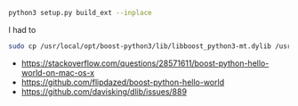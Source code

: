 ```bash
python3 setup.py build_ext --inplace
```
I had to
```bash
sudo cp /usr/local/opt/boost-python3/lib/libboost_python3-mt.dylib /usr/local/opt/boost-python/lib/libboost_python-mt.dylib
```

* https://stackoverflow.com/questions/28571611/boost-python-hello-world-on-mac-os-x
* https://github.com/flipdazed/boost-python-hello-world
* https://github.com/davisking/dlib/issues/889
